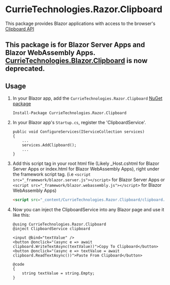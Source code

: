 # CurrieTechnologies.Razor.Clipboard
This package provides Blazor applications with access to the browser's [Clipboard API](https://developer.mozilla.org/en-US/docs/Web/API/Clipboard)

## This package is for Blazor Server Apps and Blazor WebAssembly Apps. [CurrieTechnologies.Blazor.Clipboard](https://github.com/Basaingeal/Blazor.Clipboard) is now deprecated.

## Usage
1) In your Blazor app, add the `CurrieTechnologies.Razor.Clipboard` [NuGet package](https://www.nuget.org/packages/CurrieTechnologies.Razor.Clipboard/)

    ```
    Install-Package CurrieTechnologies.Razor.Clipboard
    ```

2) In your Blazor app's `Startup.cs`, register the 'ClipboardService'.

    ```
    public void ConfigureServices(IServiceCollection services)
    {
        ...
        services.AddClipboard();
        ...
    }
    ```
3) Add this script tag in  your root html file (Likely _Host.cshtml for Blazor Server Apps or index.html for Blazor WebAssembly Apps), right under the framework script tag. (i.e `<script src="_framework/blazor.server.js"></script>` for Blazor Server Apps or `<script src="_framework/blazor.webassembly.js"></script>` for Blazor WebAssembly Apps)
    ```html
    <script src="_content/CurrieTechnologies.Razor.Clipboard/clipboard.min.js"></script>
    ```

4) Now you can inject the ClipboardService into any Blazor page and use it like this:

    ```
    @using CurrieTechnologies.Razor.Clipboard
    @inject ClipboardService clipboard
    
    <input @bind="textValue" />
    <button @onclick="(async e => await clipboard.WriteTextAsync(textValue))">Copy To Clipboard</button>
    <button @onclick="(async e => textValue = await clipboard.ReadTextAsync())">Paste From Clipboard</button>

    @code
    {
        string textValue = string.Empty;
    }
    ```
